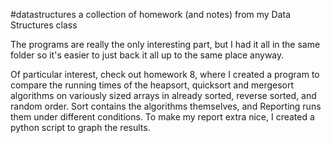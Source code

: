 #datastructures
a collection of homework (and notes) from my Data Structures class

The programs are really the only interesting part, but I had it all in the same folder so it's easier to just back it all up to the same place anyway.

Of particular interest, check out homework 8, where I created a program to compare the running times of the heapsort, quicksort and mergesort algorithms on variously sized arrays in already sorted, reverse sorted, and random order.  Sort contains the algorithms themselves, and Reporting runs them under different conditions.  To make my report extra nice, I created a python script to graph the results.
